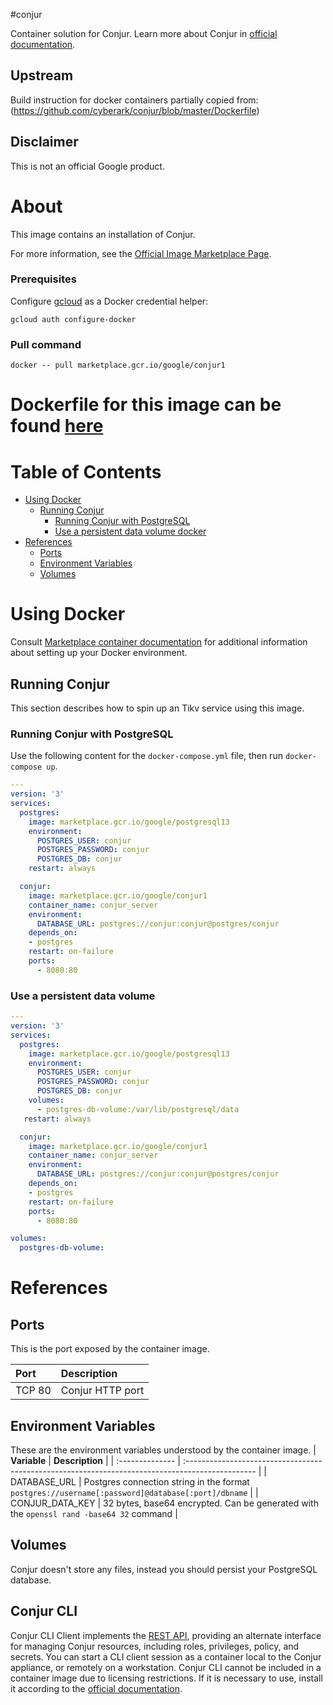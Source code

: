 #conjur

Container solution for Conjur.
Learn more about Conjur in [official documentation](https://www.conjur.org/get-started/quick-start/oss-environment/).

## Upstream

Build instruction for docker containers partially copied from:
(https://github.com/cyberark/conjur/blob/master/Dockerfile)

## Disclaimer

This is not an official Google product.

# <a name="about"></a>About

This image contains an installation of Conjur.

For more information, see the
[Official Image Marketplace Page](https://console.cloud.google.com/marketplace/product/google/conjur1).

### Prerequisites

Configure [gcloud](https://cloud.google.com/sdk/gcloud/) as a Docker credential helper:

```shell
gcloud auth configure-docker
```
### Pull command

```shell
docker -- pull marketplace.gcr.io/google/conjur1
```

Dockerfile for this image can be found [here](https://github.com/GoogleCloudPlatform/click-to-deploy/tree/master/docker/conjur/1/debian11/1.18/)
=======

# <a name="table-of-contents"></a>Table of Contents
* [Using Docker](#using-docker)
  * [Running Conjur](#running-conjur-docker)
    * [Running Conjur with PostgreSQL](#Runnung-Conjur-with-PostgreSQL)
    * [Use a persistent data volume docker](#Use-a-persistent-data-volume)
* [References](#references)
  * [Ports](#references-ports)
  * [Environment Variables](#references-environment-variables)
  * [Volumes](#references-volumes)

# <a name="using-docker"></a>Using Docker

Consult [Marketplace container documentation](https://cloud.google.com/marketplace/docs/container-images)
for additional information about setting up your Docker environment.

## <a name="running-conjur-docker"></a>Running Conjur

This section describes how to spin up an Tikv service using this image.

### <a name="Runnung-Conjur-with-PostgreSQL"></a>Running Conjur with PostgreSQL

Use the following content for the `docker-compose.yml` file, then run `docker-compose up`.

```yaml
---
version: '3'
services:
  postgres:
    image: marketplace.gcr.io/google/postgresql13
    environment:
      POSTGRES_USER: conjur
      POSTGRES_PASSWORD: conjur
      POSTGRES_DB: conjur
    restart: always

  conjur:
    image: marketplace.gcr.io/google/conjur1
    container_name: conjur_server
    environment:
      DATABASE_URL: postgres://conjur:conjur@postgres/conjur
    depends_on:
    - postgres
    restart: on-failure
    ports:
      - 8080:80
```

### <a name="use-a-persistent-data-volume-docker"></a>Use a persistent data volume

```yaml
---
version: '3'
services:
  postgres:
    image: marketplace.gcr.io/google/postgresql13
    environment:
      POSTGRES_USER: conjur
      POSTGRES_PASSWORD: conjur
      POSTGRES_DB: conjur
    volumes:
      - postgres-db-volume:/var/lib/postgresql/data
   restart: always

  conjur:
    image: marketplace.gcr.io/google/conjur1
    container_name: conjur_server
    environment:
      DATABASE_URL: postgres://conjur:conjur@postgres/conjur
    depends_on:
    - postgres
    restart: on-failure
    ports:
      - 8080:80

volumes:
  postgres-db-volume:

```

# <a name="references"></a>References

## <a name="references-ports"></a>Ports

This is the port exposed by the container image.

| **Port**  | **Description**  |
| :-------- | :--------------- |
| TCP 80    | Conjur HTTP port |

## <a name="references-environment-variables"></a>Environment Variables

These are the environment variables understood by the container image.
| **Variable**    | **Description**                                                                                  |
| :-------------- | :----------------------------------------------------------------------------------------------- |
| DATABASE_URL    | Postgres connection string in the format `postgres://username[:password]@database[:port]/dbname` |
| CONJUR_DATA_KEY | 32 bytes, base64 encrypted. Can be generated with the `openssl rand -base64 32` command          |

## <a name="references-volumes"></a>Volumes

Conjur doesn't store any files, instead you should persist your PostgreSQL database.

## <a name="conjur-cli"></a>Conjur CLI

Conjur CLI Client implements the [REST API](https://docs.conjur.org/Latest/en/Content/Developer/lp_REST_API.htm), providing an alternate interface for managing Conjur resources, including roles, 
privileges, policy, and secrets. You can start a CLI client session as a container local to the Conjur appliance, or remotely on a workstation. 
Conjur CLI cannot be included in a container image due to licensing restrictions. 
If it is necessary to use, install it according to the [official documentation](https://docs.cyberark.com/Product-Doc/OnlineHelp/AAM-DAP/12.4/en/Content/Developer/CLI/cli-setup.htm).
